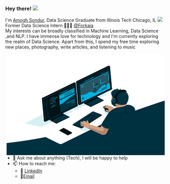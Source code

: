 ### Hey there! <img src="https://media.giphy.com/media/hvRJCLFzcasrR4ia7z/giphy.gif" width="25px">

I'm [Amogh Sondur](https://amoghsondur.com/), Data Science Graduate from Illinois Tech Chicago, IL <img src="https://media.giphy.com/media/WUlplcMpOCEmTGBtBW/giphy.gif" width="30"> Former Data Science Intern 🙍🏽‍♂️ [@Forkaia](https://www.forkaia.com/)
<br>
My interests can be broadly classified in Machine Learning, Data Science ,and NLP. I have immense love for technology and I'm currently exploring the realm of Data Science. Apart from this, I spend my free time exploring new places, photography, write articles, and listening to music

  <img align="right" alt="GIF" src="https://github.com/Amoghvs/Amoghvs/blob/main/code.gif?raw=true" width="500" height="320" />
  


- 💬 Ask me about anything (Tech), I will be happy to help
- 📫 How to reach me: 
  - :briefcase: [LinkedIn](https://www.linkedin.com/in/amoghsondur/)
  - :email:[Email](mailto:asondur@hawk.iit.edu)
  
  
<!-- [![Amogh's github stats](https://github-readme-stats.vercel.app/api?username=amoghvs&count_private=true&show_icons=true&theme=radical&hide_rank=false)](https://github.com/anuraghazra/github-readme-stats)


  
